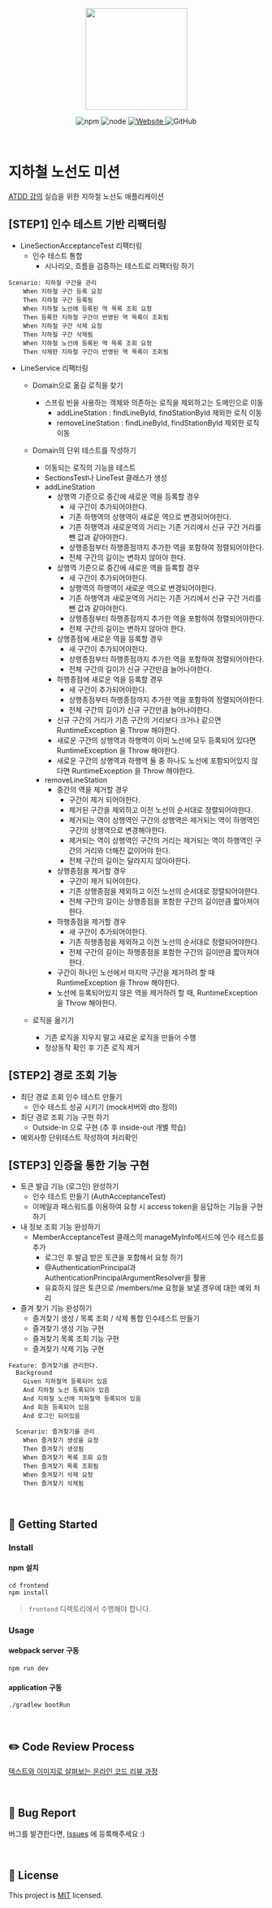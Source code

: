 <p align="center">
    <img width="200px;" src="https://raw.githubusercontent.com/woowacourse/atdd-subway-admin-frontend/master/images/main_logo.png"/>
</p>
<p align="center">
  <img alt="npm" src="https://img.shields.io/badge/npm-%3E%3D%205.5.0-blue">
  <img alt="node" src="https://img.shields.io/badge/node-%3E%3D%209.3.0-blue">
  <a href="https://edu.nextstep.camp/c/R89PYi5H" alt="nextstep atdd">
    <img alt="Website" src="https://img.shields.io/website?url=https%3A%2F%2Fedu.nextstep.camp%2Fc%2FR89PYi5H">
  </a>
  <img alt="GitHub" src="https://img.shields.io/github/license/next-step/atdd-subway-service">
</p>

<br>

# 지하철 노선도 미션
[ATDD 강의](https://edu.nextstep.camp/c/R89PYi5H) 실습을 위한 지하철 노선도 애플리케이션

## [STEP1] 인수 테스트 기반 리팩터링
* LineSectionAcceptanceTest 리팩터링
  * 인수 테스트 통합 
    * 시나리오, 흐름을 검증하는 테스트로 리팩터링 하기
```
Scenario: 지하철 구간을 관리
    When 지하철 구간 등록 요청
    Then 지하철 구간 등록됨
    When 지하철 노선에 등록된 역 목록 조회 요청
    Then 등록한 지하철 구간이 반영된 역 목록이 조회됨
    When 지하철 구간 삭제 요청
    Then 지하철 구간 삭제됨
    When 지하철 노선에 등록된 역 목록 조회 요청
    Then 삭제한 지하철 구간이 반영된 역 목록이 조회됨
```

* LineService 리팩터링
  * Domain으로 옮길 로직을 찾기 
    * 스프링 빈을 사용하는 객체와 의존하는 로직을 제외하고는 도메인으로 이동
      * addLineStation : findLineById, findStationById 제외한 로직 이동
      * removeLineStation : findLineById, findStationById 제외한 로직 이동
      
  * Domain의 단위 테스트를 작성하기 
    * 이동되는 로직의 기능을 테스트
    * SectionsTest나 LineTest 클래스가 생성
    * addLineStation
      * 상행역 기준으로 중간에 새로운 역을 등록할 경우
        * 새 구간이 추가되어야한다.
        * 기존 하행역의 상행역이 새로운 역으로 변경되어야한다.
        * 기존 하행역과 새로운역의 거리는 기존 거리에서 신규 구간 거리를 뺀 값과 같아야한다.
        * 상행종점부터 하행종점까지 추가한 역을 포함하여 정렬되어야한다.
        * 전체 구간의 길이는 변하지 않아야 한다.
      * 상행역 기준으로 중간에 새로운 역을 등록할 경우
        * 새 구간이 추가되어야한다.
        * 상행역의 하행역이 새로운 역으로 변경되어야한다.
        * 기존 하행역과 새로운역의 거리는 기존 거리에서 신규 구간 거리를 뺀 값과 같아야한다.
        * 상행종점부터 하행종점까지 추가한 역을 포함하여 정렬되어야한다.
        * 전체 구간의 길이는 변하지 않아야 한다.
      * 상행종점에 새로운 역을 등록할 경우
        * 새 구간이 추가되어야한다.
        * 상행종점부터 하행종점까지 추가한 역을 포함하여 정렬되어야한다.
        * 전체 구간의 길이가 신규 구간만큼 늘어나야한다.
      * 하행종점에 새로운 역을 등록할 경우
        * 새 구간이 추가되어야한다.
        * 상행종점부터 하행종점까지 추가한 역을 포함하여 정렬되어야한다.
        * 전체 구간의 길이가 신규 구간만큼 늘어나야한다.
      * 신규 구간의 거리가 기존 구간의 거리보다 크거나 같으면 RuntimeException 을 Throw 해야한다.
      * 새로운 구간의 상행역과 하행역이 이미 노선에 모두 등록되어 있다면 RuntimeException 을 Throw 해야한다.
      * 새로운 구간의 상행역과 하행역 둘 중 하나도 노선에 포함되어있지 않다면 RuntimeException 을 Throw 해야한다.
    * removeLineStation
      * 중간의 역을 제거할 경우
        * 구간이 제거 되어야한다.
        * 제거된 구간을 제외하고 이전 노선의 순서대로 정렬되어야한다.
        * 제거되는 역이 상행역인 구간의 상행역은 제거되는 역이 하행역인 구간의 상행역으로 변경해야한다.
        * 제거되는 역이 상행역인 구간의 거리는 제거되는 역이 하행역인 구간의 거리와 더해진 값이어야 한다.
        * 전체 구간의 길이는 달라지지 않아야한다.
      * 상행종점을 제거할 경우
        * 구간이 제거 되어야한다.
        * 기존 상행종점을 제외하고 이전 노선의 순서대로 정렬되어야한다.
        * 전체 구간의 길이는 상행종점을 포함한 구간의 길이만큼 짧아져야한다.
      * 하행종점을 제거할 경우
        * 새 구간이 추가되어야한다.
        * 기존 하행종점을 제외하고 이전 노선의 순서대로 정렬되어야한다.
        * 전체 구간의 길이는 하행종점을 포함한 구간의 길이만큼 짧아져야한다.
      * 구간이 하나인 노선에서 마지막 구간을 제거하려 할 때 RuntimeException 을 Throw 해야한다.
      * 노선에 등록되어있지 않은 역을 제거하려 할 때, RuntimeException 을 Throw 해야한다.
    
  * 로직을 옮기기 
    * 기존 로직을 지우지 말고 새로운 로직을 만들어 수행 
    * 정상동작 확인 후 기존 로직 제거

## [STEP2] 경로 조회 기능
* 최단 경로 조회 인수 테스트 만들기
  * 인수 테스트 성공 시키기 (mock서버와 dto 정의)
* 최단 경로 조회 기능 구현 하기 
  * Outside-in 으로 구현 (추 후 inside-out 개별 학습)
* 예외사항 단위테스트 작성하여 처리확인

## [STEP3] 인증을 통한 기능 구현
* 토큰 발급 기능 (로그인) 완성하기
  * 인수 테스트 만들기 (AuthAcceptanceTest)
  * 이메일과 패스워드를 이용하여 요청 시 access token을 응답하는 기능을 구현하기
* 내 정보 조회 기능 완성하기
  * MemberAcceptanceTest 클래스의 manageMyInfo메서드에 인수 테스트를 추가
    * 로그인 후 발급 받은 토큰을 포함해서 요청 하기 
    * @AuthenticationPrincipal과 AuthenticationPrincipalArgumentResolver을 활용
    * 유효하지 않은 토큰으로 /members/me 요청을 보낼 경우에 대한 예외 처리
* 즐겨 찾기 기능 완성하기
  * 즐겨찾기 생성 / 목록 조회 / 삭제 통합 인수테스트 만들기
  * 즐겨찾기 생성 기능 구현
  * 즐겨찾기 목록 조회 기능 구현
  * 즐겨찾기 삭제 기능 구현
```
Feature: 즐겨찾기를 관리한다.
  Background 
    Given 지하철역 등록되어 있음
    And 지하철 노선 등록되어 있음
    And 지하철 노선에 지하철역 등록되어 있음
    And 회원 등록되어 있음
    And 로그인 되어있음

  Scenario: 즐겨찾기를 관리
    When 즐겨찾기 생성을 요청
    Then 즐겨찾기 생성됨
    When 즐겨찾기 목록 조회 요청
    Then 즐겨찾기 목록 조회됨
    When 즐겨찾기 삭제 요청
    Then 즐겨찾기 삭제됨
```
<br>

## 🚀 Getting Started

### Install
#### npm 설치
```
cd frontend
npm install
```
> `frontend` 디렉토리에서 수행해야 합니다.

### Usage
#### webpack server 구동
```
npm run dev
```
#### application 구동
```
./gradlew bootRun
```
<br>

## ✏️ Code Review Process
[텍스트와 이미지로 살펴보는 온라인 코드 리뷰 과정](https://github.com/next-step/nextstep-docs/tree/master/codereview)

<br>

## 🐞 Bug Report

버그를 발견한다면, [Issues](https://github.com/next-step/atdd-subway-service/issues) 에 등록해주세요 :)

<br>

## 📝 License

This project is [MIT](https://github.com/next-step/atdd-subway-service/blob/master/LICENSE.md) licensed.
